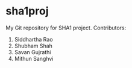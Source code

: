 # sha1proj
My Git repository for SHA1 project.
Contributors: 
1. Siddhartha Rao
2. Shubham Shah
3. Savan Gujrathi
4. Mithun Sanghvi
